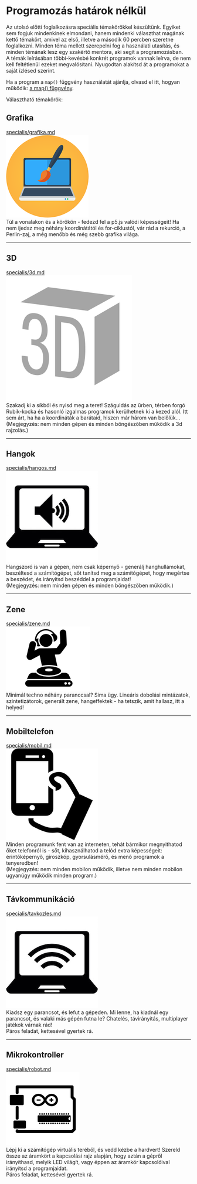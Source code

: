 # Programozás határok nélkül

Az utolsó előtti foglalkozásra speciális témakörökkel készültünk. Egyiket sem fogjuk mindenkinek elmondani, hanem mindenki választhat magának kettő témakört, amivel az első, illetve a második 60 percben szeretne foglalkozni. Minden téma mellett szerepelni fog a használati utasítás, és minden témának lesz egy szakértő mentora, aki segít a programozásban.  
A témák leírásában többi-kevésbé konkrét programok vannak leírva, de nem kell feltétlenül ezeket megvalósítani. Nyugodtan alakítsd át a programokat a saját ízlésed szerint.  

Ha a program a `map()` függvény használatát ajánlja, olvasd el itt, hogyan működik: [a map() függvény](map.md).  

Választható témakörök:  

## Grafika
[specialis/grafika.md](specialis/grafika/grafika.md)  
![](specialis/grafika/grafika.png)  
Túl a vonalakon és a körökön - fedezd fel a p5.js valódi képességeit! Ha nem ijedsz meg néhány koordinátától és for-ciklustól, vár rád a rekurció, a Perlin-zaj, a még menőbb és még szebb grafika világa.  

---

## 3D
[specialis/3d.md](specialis/3d/3d.md)  
![](specialis/3d/3d.png)  
Szakadj ki a síkból és nyisd meg a teret! Száguldás az űrben, térben forgó Rubik-kocka és hasonló izgalmas programok kerülhetnek ki a kezed alól. Itt sem árt, ha ha a koordináták a barátaid, hiszen már három van belőlük...  
(Megjegyzés: nem minden gépen és minden böngészőben működik a 3d rajzolás.)  

---

## Hangok
[specialis/hangos.md](specialis/hangos/hangos.md)  
![](specialis/hangos/sound.jpg)  
Hangszoró is van a gépen, nem csak képernyő - generálj hanghullámokat, beszéltesd a számítógépet, sőt tanítsd meg a számítógépet, hogy megértse a beszédet, és irányítsd beszéddel a programjaidat!  
(Megjegyzés: nem minden gépen és minden böngészőben működik.)  

---

## Zene
[specialis/zene.md](specialis/zene/zene.md)  
![](specialis/zene/music.png)  
Minimál techno néhány paranccsal? Sima ügy. Lineáris dobolási mintázatok, szintetizátorok, generált zene, hangeffektek - ha tetszik, amit hallasz, itt a helyed!  

---

## Mobiltelefon
[specialis/mobil.md](specialis/mobil/mobil.md)  
![](specialis/mobil/phone.png)  
Minden programunk fent van az interneten, tehát bármikor megnyithatod őket telefonról is - sőt, kihasználhatod a telód extra képességeit: érintőképernyő, giroszkóp, gyorsulásmérő, és menő programok a tenyeredben!  
(Megjegyzés: nem minden mobilon működik, illetve nem minden mobilon ugyanúgy működik minden program.)  

---

## Távkommunikáció
[specialis/tavkozles.md](specialis/tavkozles/tavkozles.md)  
![](specialis/tavkozles/wifi.jpg)  
Kiadsz egy parancsot, és lefut a gépeden. Mi lenne, ha kiadnál egy parancsot, és valaki más gépén futna le? Chatelés, távirányítás, multiplayer játékok várnak rád!   
Páros feladat, kettesével gyertek rá.  

---

## Mikrokontroller
[specialis/robot.md](specialis/robot/mikrokontroller.md)  
![](specialis/robot/arduino.png)  
Lépj ki a számítógép virtuális teréből, és vedd kézbe a hardvert! Szereld össze az áramkört a kapcsolási rajz alapján, hogy aztán a gépről irányíthasd, melyik LED világít, vagy éppen az áramkör kapcsolóival irányítsd a programjaidat.  
Páros feladat, kettesével gyertek rá.  
